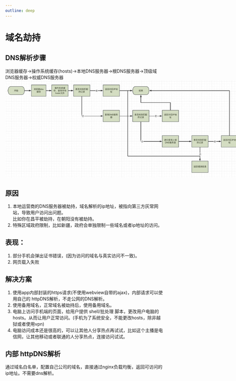 ```yaml
---
outline: deep
---
```


# 域名劫持
## DNS解析步骤
浏览器缓存->操作系统缓存(hosts)->本地DNS服务器->根DNS服务器->顶级域DNS服务器->权威DNS服务器
 <img src="/dns.jpg" style="max-width: 150%" />

## 原因
1. 本地运营商的DNS服务器被劫持，域名解析的ip地址，被指向第三方灰常网站，导致用户访问出问题。  
比如你在昌平被劫持，在朝阳没有被劫持。  
2. 特殊区域政府限制，比如新疆，政府会单独限制一些域名或者ip地址的访问。

## 表现：  
1. 部分手机会弹出证书错误，(因为访问的域名与真实访问不一致)。   
2. 网页载入失败

## 解决方案
1. 使用app内部封装的https请求(不使用webview自带的ajax)，内部请求可以使用自己的 httpDNS解析，不走公网的DNS解析。  
2. 使用备用域名，正常域名被劫持后，使用备用域名。
3. 电脑上访问手机端的页面，给用户提供 shell/批处理 脚本，更改用户电脑的hosts。从而让用户正常访问。(手机为了系统安全，不能更改hosts，除非越狱或者使用vpn)
4. 电脑访问成本还是很高的，可以让其他人分享热点再试试，比如这个主播是电信网，让其他移动或者联通的人分享热点，连接访问试试。

## 内部 httpDNS解析
通过域名白名单，配置自己公司的域名，直接通过nginx负载均衡，返回可访问的ip地址。不需要dns解析。
